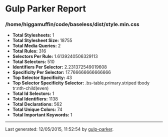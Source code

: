 # Gulp Parker Report


### /home/higgamuffin/code/baseless/dist/style.min.css

- **Total Stylesheets:** 1
- **Total Stylesheet Size:** 18755
- **Total Media Queries:** 2
- **Total Rules:** 316
- **Selectors Per Rule:** 1.6139240506329113
- **Total Selectors:** 510
- **Identifiers Per Selector:** 2.231372549019608
- **Specificity Per Selector:** 17.766666666666666
- **Top Selector Specificity:** 43
- **Top Selector Specificity Selector:** .bs-table.primary.striped tbody tr:nth-child(even)
- **Total Id Selectors:** 1
- **Total Identifiers:** 1138
- **Total Declarations:** 562
- **Total Unique Colors:** 74
- **Total Important Keywords:** 1

* * *

Last generated: 12/05/2015, 11:52:54 by [gulp-parker](https://github.com/PavelDemyanenko/gulp-parker).
